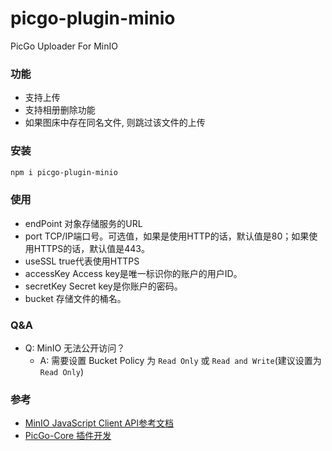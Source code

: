 # picgo-plugin-minio

PicGo Uploader For MinIO

### 功能
* 支持上传
* 支持相册删除功能
* 如果图床中存在同名文件, 则跳过该文件的上传

### 安装
```bash
npm i picgo-plugin-minio
```

### 使用
* endPoint	对象存储服务的URL
* port	    TCP/IP端口号。可选值，如果是使用HTTP的话，默认值是80；如果使用HTTPS的话，默认值是443。
* useSSL	true代表使用HTTPS
* accessKey	Access key是唯一标识你的账户的用户ID。
* secretKey	Secret key是你账户的密码。
* bucket    存储文件的桶名。

### Q&A
* Q: MinIO 无法公开访问？
    * A: 需要设置 Bucket Policy 为 `Read Only` 或 `Read and Write`(建议设置为 `Read Only`)
  
### 参考
* [MinIO JavaScript Client API参考文档](https://docs.min.io/cn/javascript-client-api-reference.html)
* [PicGo-Core 插件开发](https://picgo.github.io/PicGo-Core-Doc/zh/dev-guide/cli.html#%E7%AE%80%E4%BB%8B)